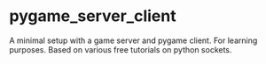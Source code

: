 # pygame_server_client
A minimal setup with a game server and pygame client. For learning purposes. Based on various free tutorials on python sockets.
